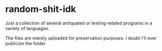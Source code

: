 # random-shit-idk

Just a collection of several antiquated or testing-related programs in a variety of languages.

The files are merely uploaded for preservation purposes. I doubt I'll ever publicize the folder.